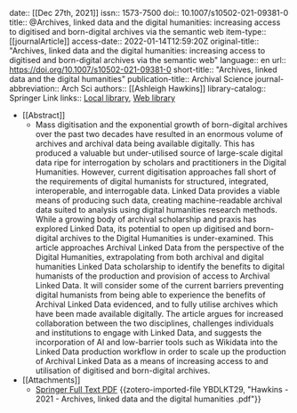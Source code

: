 date:: [[Dec 27th, 2021]]
issn:: 1573-7500
doi:: 10.1007/s10502-021-09381-0
title:: @Archives, linked data and the digital humanities: increasing access to digitised and born-digital archives via the semantic web
item-type:: [[journalArticle]]
access-date:: 2022-01-14T12:59:20Z
original-title:: "Archives, linked data and the digital humanities: increasing access to digitised and born-digital archives via the semantic web"
language:: en
url:: https://doi.org/10.1007/s10502-021-09381-0
short-title:: "Archives, linked data and the digital humanities"
publication-title:: Archival Science
journal-abbreviation:: Arch Sci
authors:: [[Ashleigh Hawkins]]
library-catalog:: Springer Link
links:: [Local library](zotero://select/groups/2386895/items/KKDVMFS9), [Web library](https://www.zotero.org/groups/2386895/items/KKDVMFS9)

- [[Abstract]]
	- Mass digitisation and the exponential growth of born-digital archives over the past two decades have resulted in an enormous volume of archives and archival data being available digitally. This has produced a valuable but under-utilised source of large-scale digital data ripe for interrogation by scholars and practitioners in the Digital Humanities. However, current digitisation approaches fall short of the requirements of digital humanists for structured, integrated, interoperable, and interrogable data. Linked Data provides a viable means of producing such data, creating machine-readable archival data suited to analysis using digital humanities research methods. While a growing body of archival scholarship and praxis has explored Linked Data, its potential to open up digitised and born-digital archives to the Digital Humanities is under-examined. This article approaches Archival Linked Data from the perspective of the Digital Humanities, extrapolating from both archival and digital humanities Linked Data scholarship to identify the benefits to digital humanists of the production and provision of access to Archival Linked Data. It will consider some of the current barriers preventing digital humanists from being able to experience the benefits of Archival Linked Data evidenced, and to fully utilise archives which have been made available digitally. The article argues for increased collaboration between the two disciplines, challenges individuals and institutions to engage with Linked Data, and suggests the incorporation of AI and low-barrier tools such as Wikidata into the Linked Data production workflow in order to scale up the production of Archival Linked Data as a means of increasing access to and utilisation of digitised and born-digital archives.
- [[Attachments]]
	- [Springer Full Text PDF](https://link.springer.com/content/pdf/10.1007%2Fs10502-021-09381-0.pdf) {{zotero-imported-file YBDLKT29, "Hawkins - 2021 - Archives, linked data and the digital humanities .pdf"}}